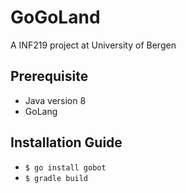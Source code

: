 # GoGoLand
A INF219 project at University of Bergen

## Prerequisite
- Java version 8
- GoLang

## Installation Guide
- ```$ go install gobot ```
- ```$ gradle build ```
